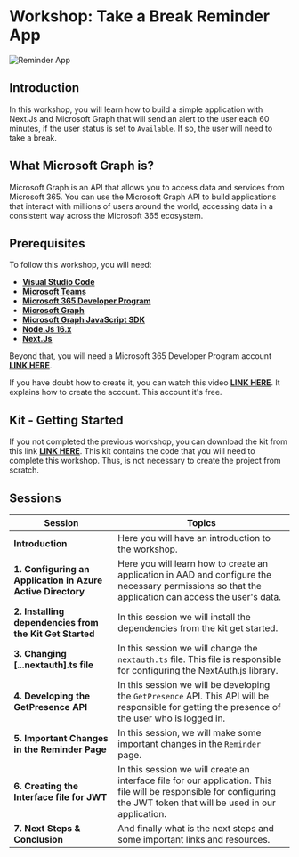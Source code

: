 # Workshop: Take a Break Reminder App

![Reminder App](/img/authentication-workshop/reminder.gif "Reminder App")

## Introduction

In this workshop, you will learn how to build a simple application with Next.Js and Microsoft Graph that will send an alert to the user each 60 minutes, if the user status is set to `Available`. If so, the user will need to take a break.


## What Microsoft Graph is?

Microsoft Graph is an API that allows you to access data and services from Microsoft 365. You can use the Microsoft Graph API to build applications that interact with millions of users around the world, accessing data in a consistent way across the Microsoft 365 ecosystem.

## Prerequisites

To follow this workshop, you will need:

- **[Visual Studio Code](https://code.visualstudio.com/)**
- **[Microsoft Teams](https://www.microsoft.com/en-us/microsoft-teams/download-app?rtc=2)**
- **[Microsoft 365 Developer Program](https://developer.microsoft.com/en-us/microsoft-365/dev-program)**
- **[Microsoft Graph](https://developer.microsoft.com/en-us/graph)**
- **[Microsoft Graph JavaScript SDK](https://github.com/microsoftgraph/msgraph-sdk-javascript)**
- **[Node.Js 16.x](https://nodejs.org/en/)**
- **[Next.Js](https://nextjs.org/learn/foundations/about-nextjs)**

Beyond that, you will need a Microsoft 365 Developer Program account **[LINK HERE](https://developer.microsoft.com/en-us/microsoft-365/dev-program)**. 

If you have doubt how to create it, you can watch this video **[LINK HERE](https://www.youtube.com/watch?v=JvWLgirC8xs)**. It explains how to create the account. This account it's free. 

## Kit - Getting Started

If you not completed the previous workshop, you can download the kit from this link **[LINK HERE](https://github.com/glaucia86/kitstarter-msgraph-nextjs)**. This kit contains the code that you will need to complete this workshop. Thus, is not necessary to create the project from scratch.

## Sessions


| Session                                                     | Topics                                                                                                                                                                  |
| ----------------------------------------------------------- | ----------------------------------------------------------------------------------------------------------------------------------------------------------------------- |
| **Introduction**                                            | Here you will have an introduction to the workshop.                                                                                                                     |
| **1. Configuring an Application in Azure Active Directory** | Here you will learn how to create an application in AAD and configure the necessary permissions so that the application can access the user's data.                     |  |
| **2. Installing dependencies from the Kit Get Started**     | In this session we will install the dependencies from the kit get started.                                                                                              |
| **3. Changing [...nextauth].ts file**                       | In this session we will change the `nextauth.ts` file. This file is responsible for configuring the NextAuth.js library.                                                |
| **4. Developing the GetPresence API**                       | In this session we will be developing the `GetPresence` API. This API will be responsible for getting the presence of the user who is logged in.                        |
| **5. Important Changes in the Reminder Page**               | In this session, we will make some important changes in the `Reminder` page.                                                                                            |
| **6. Creating the Interface file for JWT**                  | In this session we will create an interface file for our application. This file will be responsible for configuring the JWT token that will be used in our application. |
| **7. Next Steps & Conclusion**                              | And finally what is the next steps and some important links and resources.                                                                                              |
